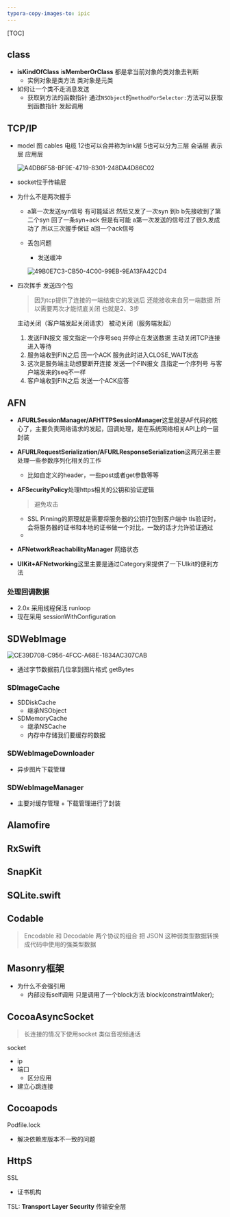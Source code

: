 ```yaml
---
typora-copy-images-to: ipic
---
```


[TOC]

## class

- **isKindOfClass** i**sMemberOrClass** 都是拿当前对象的类对象去判断
  - 实例对象是类方法 类对象是元类
- 如何让一个类不走消息发送
  - 获取到方法的函数指针 通过`NSObject`的`methodForSelector:`方法可以获取到函数指针 发起调用


## TCP/IP

- model 图  cables 电缆  12也可以合并称为link层  5也可以分为三层 会话层 表示层 应用层

  ![A4DB6F58-BF9E-4719-8301-248DA4D86C02](https://tva1.sinaimg.cn/large/e6c9d24egy1h4nr6t138ij216q0u0n3m.jpg)

- socket位于传输层

- 为什么不是两次握手

  - a第一次发送syn信号 有可能延迟 然后又发了一次syn 到b  b先接收到了第二个syn 回了一条syn+ack 但是有可能 a第一次发送的信号过了很久发成功了 所以三次握手保证 a回一个ack信号

  - 丢包问题

    - 发送缓冲 

    ![49B0E7C3-CB50-4C00-99EB-9EA13FA42CD4](https://tva1.sinaimg.cn/large/e6c9d24egy1h4vz30y3c3j21de0qe0x5.jpg)

- 四次挥手 发送四个包

  > 因为tcp提供了连接的一端结束它的发送后 还能接收来自另一端数据 所以需要两次才能彻底关闭 也就是2、3步

  主动关闭（客户端发起关闭请求） 被动关闭（服务端发起）

  1. 发送FIN报文 报文指定一个序号seq 并停止在发送数据 主动关闭TCP连接 进入等待
  2. 服务端收到FIN之后 回一个ACK 服务此时进入CLOSE_WAIT状态
  3. 这次是服务端主动想要断开连接 发送一个FIN报文 且指定一个序列号 与客户端发来的seq不一样
  4. 客户端收到FIN之后 发送一个ACK应答

## AFN

- **AFURLSessionManager/AFHTTPSessionManager**这里就是AF代码的核心了，主要负责网络请求的发起，回调处理，是在系统网络相关API上的一层封装

- **AFURLRequestSerialization/AFURLResponseSerialization**这两兄弟主要处理一些参数序列化相关的工作

  - 比如自定义的header，一些post或者get参数等等

- **AFSecurityPolicy**处理https相关的公钥和验证逻辑

  > 避免攻击

  - SSL Pinning的原理就是需要将服务器的公钥打包到客户端中 tls验证时，会将服务器的证书和本地的证书做一个对比，一致的话才允许验证通过
  - ​

- **AFNetworkReachabilityManager** 网络状态

- **UIKit+AFNetworking**这里主要是通过Category来提供了一下UIkit的便利方法

### 处理回调数据

- 2.0x 采用线程保活 runloop 
- 现在采用 sessionWithConfiguration

## **SDWebImage**

![CE39D708-C956-4FCC-A68E-1834AC307CAB](https://tva1.sinaimg.cn/large/e6c9d24egy1h4um9ofcptj212q0qi7a4.jpg)

- 通过字节数据前几位拿到图片格式 getBytes

###  SDImageCache 

- SDDiskCache
  - 继承NSObject
- SDMemoryCache
  - 继承NSCache
  - 内存中存储我们要缓存的数据

### SDWebImageDownloader

- 异步图片下载管理 

### SDWebImageManager

- 主要对缓存管理 + 下载管理进行了封装

## **Alamofire**

## RxSwift

## SnapKit

## SQLite.swift

## Codable

>  Encodable 和 Decodable 两个协议的组合  把 JSON 这种弱类型数据转换成代码中使用的强类型数据



## Masonry框架

- 为什么不会强引用
  - 内部没有self调用  只是调用了一个block方法 block(constraintMaker);

## CocoaAsyncSocket

> 长连接的情况下使用socket  类似音视频通话

socket 

- ip
- 端口
  - 区分应用
- 建立心跳连接


## Cocoapods

Podfile.lock

- 解决依赖库版本不一致的问题

## HttpS

SSL

- 证书机构

TSL: **Transport Layer Security** 传输安全层





